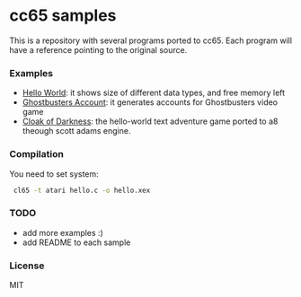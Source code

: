 #  cc65 samples

This is a repository with several programs ported to cc65. 
Each program will have a reference pointing to the original source.

### Examples

 * [Hello World](https://github.com/devwebcl/cc65-samples/blob/master/src/hello-world/hello.c): it shows size of different data types, and free memory left
 * [Ghostbusters Account](https://github.com/devwebcl/cc65-samples/blob/master/src/ghostbusters/ghostbcc.c): it generates accounts for Ghostbusters video game
 * [Cloak of Darkness](https://github.com/devwebcl/cc65-samples/blob/master/src/cloak/cloak): the hello-world text adventure game ported to a8 theough scott adams engine. 
 

### Compilation
You need to set system:

```sh
 cl65 -t atari hello.c -o hello.xex
```


### TODO

 - add more examples :)
 - add README to each sample



### License

MIT
